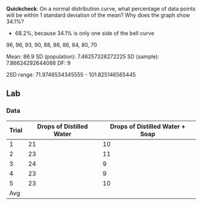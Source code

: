 **Quickcheck**: On a normal distribution curve, what percentage of data points will be within 1 standard deviation of the mean? Why does the graph show 34.1%?
- 68.2%, because 34.1% is only one side of the bell curve

96, 96, 93, 90, 88, 86, 86, 84, 80, 70

Mean: 86.9
SD (population): 7.46257328272225
SD (sample): 7.86624292644066
DF: 9

2SD range: 71.9748534345555 - 101.825146565445

## Lab
### Data
| Trial | Drops of Distilled Water | Drops of Distilled Water + Soap |
| ----- | ------------------------ | ------------------------------- |
| 1     | 21                       | 10                              |
| 2     | 23                       | 11                              |
| 3     | 24                       | 9                               |
| 4     | 23                       | 9                               |
| 5     | 23                       | 10                              |
| Avg   |                          |                                 |
